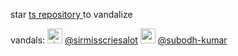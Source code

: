 star 
<a href="https://github.com/avi-amalanshu/avi-amalanshu/">
    ts repository
</a> 
to vandalize

vandals: <!-- manual --> <img src="https://avatars.githubusercontent.com/u/19360845" alt="sirmisscriesalot" width=24/> [@sirmisscriesalot](https://github.com/sirmisscriesalot) <img src="https://avatars.githubusercontent.com/u/8667064" alt="subodh-kumar" width="24"/> [@subodh-kumar](https://github.com/subodh-kumar)
